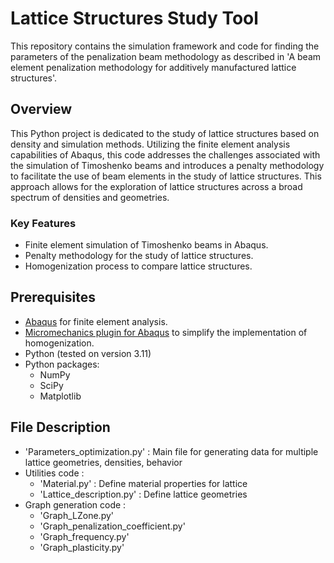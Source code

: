 # Lattice Structures Study Tool
This repository contains the simulation framework and code for finding the parameters of the penalization beam methodology as described in 'A beam element penalization methodology for additively manufactured lattice structures'.

## Overview
This Python project is dedicated to the study of lattice structures based on density and simulation methods. Utilizing the finite element analysis capabilities of Abaqus, this code addresses the challenges associated with the simulation of Timoshenko beams and introduces a penalty methodology to facilitate the use of beam elements in the study of lattice structures. This approach allows for the exploration of lattice structures across a broad spectrum of densities and geometries.

### Key Features
- Finite element simulation of Timoshenko beams in Abaqus.
- Penalty methodology for the study of lattice structures.
- Homogenization process to compare lattice structures.

## Prerequisites
- [Abaqus](https://www.3ds.com/products-services/simulia/products/abaqus/) for finite element analysis.
- [Micromechanics plugin for Abaqus](https://www.linkedin.com/pulse/micromechanics-plugin-abaqus-ross-mclendon/) to simplify the implementation of homogenization.
- Python (tested on version 3.11)
- Python packages:
  - NumPy
  - SciPy
  - Matplotlib

## File Description
- 'Parameters_optimization.py' : Main file for generating data for multiple lattice geometries, densities, behavior
- Utilities code :
  - 'Material.py' : Define material properties for lattice
  - 'Lattice_description.py' : Define lattice geometries
- Graph generation code :
  - 'Graph_LZone.py'
  - 'Graph_penalization_coefficient.py'
  - 'Graph_frequency.py'
  - 'Graph_plasticity.py'
